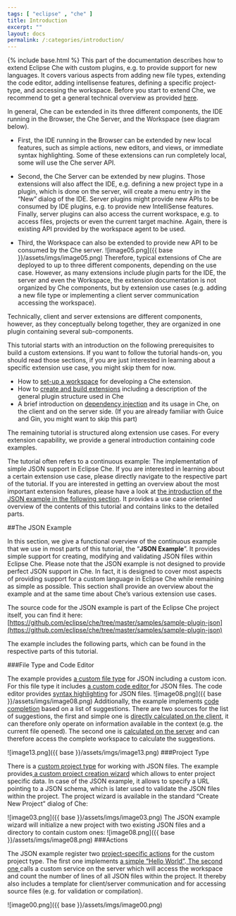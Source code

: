 ```yaml
---
tags: [ "eclipse" , "che" ]
title: Introduction
excerpt: ""
layout: docs
permalink: /:categories/introduction/
---
```

{% include base.html %}
This part of the documentation describes how to extend Eclipse Che with custom plugins, e.g. to provide support for new languages. It covers various aspects from adding new file types, extending the code editor, adding intellisense features, defining a specific project-type, and accessing the workspace. Before you start to extend Che, we recommend to get a general technical overview as provided [here](https://eclipse-che.readme.io/docs/).

In general, Che can be extended in its three different components, the IDE running in the Browser, the Che Server, and the Workspace (see diagram below).
  * First, the IDE running in the Browser can be extended by new local features, such as simple actions, new editors, and views, or immediate syntax highlighting. Some of these extensions can run completely local, some will use the Che server API.

  * Second, the Che Server can be extended by new plugins. Those extensions will also affect the IDE, e.g. defining a new project type in a plugin, which is done on the server, will create a menu entry in the “New” dialog of the IDE. Server plugins might provide new APIs to be consumed by IDE plugins, e.g. to provide new IntelliSense features. Finally, server plugins can also access the current workspace, e.g. to access files, projects or even the current target machine. Again, there is existing API provided by the workspace agent to be used.

  * Third, the Workspace can also be extended to provide new API to be consumed by the Che server.
![image05.png]({{ base }}/assets/imgs/image05.png)
Therefore, typical extensions of Che are deployed to up to three different components, depending on the use case. However, as many extensions include plugin parts for the IDE, the server and even the Workspace, the extension documentation is not organized by Che components, but by extension use cases (e.g. adding a new file type or implementing a client server communication accessing the workspace).

Technically, client and server extensions are different components, however, as they conceptually belong together, they are organized in one plugin containing several sub-components.

This tutorial starts with an introduction on the following prerequisites to build a custom extensions. If you want to follow the tutorial hands-on, you should read those sections, if you are just interested in learning about a specific extension use case, you might skip them for now.

*  How to [set-up a workspace](doc:setup-che-workspace) for developing a Che extension.
*  How to [create and build extensions](https://eclipse-che.readme.io/docs/create-and-build-extensions) including a description of the general plugin structure used in Che
* A brief introduction on [dependency injection](doc:dependency-injection-basics) and its usage in Che, on the client and on the server side. (If you are already familiar with Guice and Gin, you might want to skip this part)

The remaining tutorial is structured along extension use cases. For every extension capability, we provide a general introduction containing code examples.

The tutorial often refers to a continuous example: The implementation of simple JSON support in Eclipse Che. If you are interested in learning about a certain extension use case, please directly navigate to the respective part of the tutorial. If you are interested in getting an overview about the most important extension features, please have a look at [the introduction of the JSON example in the following section](https://eclipse-che.readme.io/docs/introduction-1#section-the-json-example). It provides a use case oriented overview of the contents of this tutorial and contains links to the detailed parts.


##The JSON Example

In this section, we give a functional overview of the continuous example that we use in most parts of this tutorial, the “**JSON Example**”. It provides simple support for creating, modifying and validating JSON files within Eclipse Che. Please note that the JSON example is not designed to provide perfect JSON support in Che. In fact, it is designed to cover most aspects of providing support for a custom language in Eclipse Che while remaining as simple as possible. This section shall provide an overview about the example and at the same time about Che’s various extension use cases.

The source code for the JSON example is part of the Eclipse Che project itself, you can find it here:
[https://github.com/eclipse/che/tree/master/samples/sample-plugin-json](https://github.com/eclipse/che/tree/master/samples/sample-plugin-json)

The example includes the following parts, which can be found in the respective parts of this tutorial.

###File Type and Code Editor

The example provides [a custom file type](code-editors#section-file-types) for JSON including a custom icon. For this file type it includes [a custom code editor ](code-editors) for JSON files. The code editor provides [syntax highlighting](code-editors#section-syntax-highlighting) for JSON files.
![image08.png]({{ base }}/assets/imgs/image08.png)
Additionally, the example implements [code completion](code-editors) based on a list of suggestions. There are two sources for the list of suggestions, the first and simple one is [directly calculated on the client,](code-editors) it can therefore only operate on information available in the context (e.g. the current file opened). The second one is [calculated on the server](serverworkspace-access#section-server-services) and can therefore access the complete workspace to calculate the suggestions.


![image13.png]({{ base }}/assets/imgs/image13.png)
###Project Type

There is a [custom project type](project-types) for working with JSON files. The example provides[ a custom project creation wizard](project-types#section-project-creation-wizard) which allows to enter project specific data. In case of the JSON example, it allows to specify a URL pointing to a JSON schema, which is later used to validate the JSON files within the project. The project wizard is available in the standard “Create New Project” dialog of Che:


![image03.png]({{ base }}/assets/imgs/image03.png)
The JSON example wizard will initialize a new project with two existing JSON files and a directory to contain custom ones:
![image08.png]({{ base }}/assets/imgs/image08.png)
###Actions

The JSON example register two [project-specific actions](docs:section-project-perspective-specific-actions-json-example-) for the custom project type. The first one implements [a simple “Hello World”](docs:section-project-perspective-specific-actions-json-example-).[ The second one ](serverworkspace-access#section-workspace-services)calls a custom service on the server which will access the workspace and count the number of lines of all JSON files within the project. It thereby also includes a template for client/server communication and for accessing source files (e.g. for validation or compilation).

![image00.png]({{ base }}/assets/imgs/image00.png)
